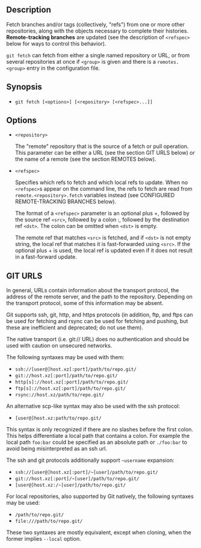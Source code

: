 ## Description

Fetch branches and/or tags (collectively, "refs") from one or more other repositories, along with the objects necessary to complete their histories. **Remote-tracking branches** are updated (see the description of `<refspec>` below for ways to control this behavior).

`git fetch` can fetch from either a single named repository or URL, or from several repositories at once if `<group>` is given and there is a `remotes.<group>` entry in the configuration file.

## Synopsis

- `git fetch [<options>] [<repository> [<refspec>...]]`

## Options

- `<repository>`

    The "remote" repository that is the source of a fetch or pull operation. This parameter can be either a URL (see the section GIT URLS below) or the name of a remote (see the section REMOTES below).

- `<refspec>`

    Specifies which refs to fetch and which local refs to update. When no `<refspec>`s appear on the command line, the refs to fetch are read from `remote.<repository>.fetch` variables instead (see CONFIGURED REMOTE-TRACKING BRANCHES below).
    
    The format of a `<refspec>` parameter is an optional plus +, followed by the source ref `<src>`, followed by a colon :, followed by the destination ref `<dst>`. The colon can be omitted when `<dst>` is empty.
    
    The remote ref that matches `<src>` is fetched, and if `<dst>` is not empty string, the local ref that matches it is fast-forwarded using `<src>`. If the optional plus + is used, the local ref is updated even if it does not result in a fast-forward update.

## GIT URLS

In general, URLs contain information about the transport protocol, the address of the remote server, and the path to the repository. Depending on the transport protocol, some of this information may be absent.

Git supports ssh, git, http, and https protocols (in addition, ftp, and ftps can be used for fetching and rsync can be used for fetching and pushing, but these are inefficient and deprecated; do not use them).

The native transport (i.e. git:// URL) does no authentication and should be used with caution on unsecured networks.

The following syntaxes may be used with them:

- `ssh://[user@]host.xz[:port]/path/to/repo.git/`
- `git://host.xz[:port]/path/to/repo.git/`
- `http[s]://host.xz[:port]/path/to/repo.git/`
- `ftp[s]://host.xz[:port]/path/to/repo.git/`
- `rsync://host.xz/path/to/repo.git/`

An alternative scp-like syntax may also be used with the ssh protocol:

- `[user@]host.xz:path/to/repo.git/`

This syntax is only recognized if there are no slashes before the first colon. This helps differentiate a local path that contains a colon. For example the local path `foo:bar` could be specified as an absolute path or `./foo:bar` to avoid being misinterpreted as an ssh url.

The ssh and git protocols additionally support `~username` expansion:

- `ssh://[user@]host.xz[:port]/~[user]/path/to/repo.git/`
- `git://host.xz[:port]/~[user]/path/to/repo.git/`
- `[user@]host.xz:/~[user]/path/to/repo.git/`

For local repositories, also supported by Git natively, the following syntaxes may be used:

- `/path/to/repo.git/`
- `file:///path/to/repo.git/`

These two syntaxes are mostly equivalent, except when cloning, when the former implies `--local` option.
